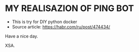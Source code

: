 # MY REALISAZION OF PING BOT

- This is try for DIY python docker 
- Source article: https://habr.com/ru/post/474434/

Have a nice day.

XSA.